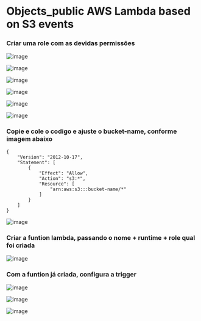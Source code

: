 # Objects_public AWS Lambda based on S3 events

### Criar uma role com as devidas permissões
![image](https://user-images.githubusercontent.com/30154971/121263948-c6219b80-c88c-11eb-8c54-db5734cb662b.png)

![image](https://user-images.githubusercontent.com/30154971/121263985-d46fb780-c88c-11eb-9a2a-8d1997472481.png)

![image](https://user-images.githubusercontent.com/30154971/121264017-de91b600-c88c-11eb-9c30-cda90f6fc51c.png)

![image](https://user-images.githubusercontent.com/30154971/121264056-ef422c00-c88c-11eb-8b25-1224723b9c07.png)

![image](https://user-images.githubusercontent.com/30154971/121264102-02ed9280-c88d-11eb-9da3-6e617585f5f5.png)

![image](https://user-images.githubusercontent.com/30154971/121264128-0ed95480-c88d-11eb-88a8-09e7906cb836.png)

### Copie e cole o codigo e ajuste o bucket-name, conforme imagem abaixo 

```
{
    "Version": "2012-10-17",
    "Statement": [
        {
            "Effect": "Allow",
            "Action": "s3:*",
            "Resource": [
                "arn:aws:s3:::bucket-name/*"
            ]
        }
    ]
}
```


![image](https://user-images.githubusercontent.com/30154971/121264214-34665e00-c88d-11eb-85bd-10bddb5e044f.png)



### Criar a funtion lambda, passando o nome + runtime + role qual foi criada 


![image](https://user-images.githubusercontent.com/30154971/121264599-c40c0c80-c88d-11eb-88dc-2555981888c7.png)

### Com a funtion já criada, configura a trigger

![image](https://user-images.githubusercontent.com/30154971/121263304-cc634800-c88b-11eb-9504-04ed8604b8b3.png)

![image](https://user-images.githubusercontent.com/30154971/121264805-2238ef80-c88e-11eb-825e-f4fb8a60a963.png)

![image](https://user-images.githubusercontent.com/30154971/121264875-4268ae80-c88e-11eb-8670-4f9446e2d0d7.png)




